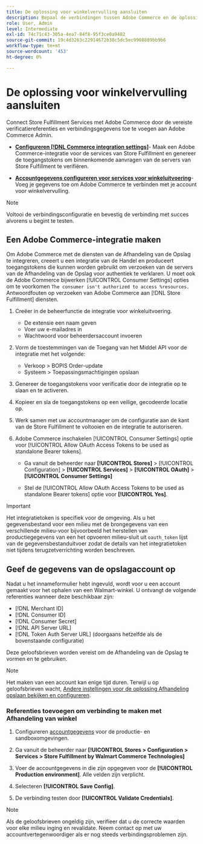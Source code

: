 ```yaml
---
title: De oplossing voor winkelvervulling aansluiten
description: Bepaal de verbindingen tussen Adobe Commerce en de oplossing van de Afhandeling van de Opslag door een integratie van Adobe Commerce te creëren en te machtigen en de de rekeningsgeloofsbrieven van de Rekening van de Afhandeling van de Opslag toe te voegen aan de de dienstconfiguratie van Adobe Commerce.
role: User, Admin
level: Intermediate
exl-id: 74c71c43-305a-4ea7-84f8-95f3ce0a9482
source-git-commit: 19c4d3263c22914672b38c5dc5ec9908889bb9b6
workflow-type: tm+mt
source-wordcount: '453'
ht-degree: 0%

---
```


# De oplossing voor winkelvervulling aansluiten

Connect Store Fulfillment Services met Adobe Commerce door de vereiste verificatiereferenties en verbindingsgegevens toe te voegen aan Adobe Commerce Admin.

- **[Configureren [!DNL Commerce integration settings]](#create-an-adobe-commerce-integration)**- Maak een Adobe Commerce-integratie voor de services van Store Fulfillment en genereer de toegangstokens om binnenkomende aanvragen van de servers van Store Fulfillment te verifiëren.

- **[Accountgegevens configureren voor services voor winkeluitvoering](#configure-store-fulfillment-account-credentials)**-Voeg je gegevens toe om Adobe Commerce te verbinden met je account voor winkelvervulling.

>[!NOTE]
>
>Voltooi de verbindingsconfiguratie en bevestig de verbinding met succes alvorens u begint te testen.

## Een Adobe Commerce-integratie maken

Om Adobe Commerce met de diensten van de Afhandeling van de Opslag te integreren, creeert u een integratie van de Handel en produceert toegangstokens die kunnen worden gebruikt om verzoeken van de servers van de Afhandeling van de Opslag voor authentiek te verklaren. U moet ook de Adobe Commerce bijwerken [!UICONTROL Consumer Settings] opties om te voorkomen `The consumer isn't authorized to access %resources.` Antwoordfouten op verzoeken van Adobe Commerce aan [!DNL Store Fulfillment] diensten.

1. Creëer in de beheerfunctie de integratie voor winkeluitvoering.

   - De extensie een naam geven
   - Voer uw e-mailadres in
   - Wachtwoord voor beheerdersaccount invoeren

1. Vorm de toestemmingen van de Toegang van het Middel API voor de integratie met het volgende:

   - Verkoop > BOPIS Order-update
   - Systeem > Toepassingsmachtigingen opslaan

1. Genereer de toegangstokens voor verificatie door de integratie op te slaan en te activeren.

1. Kopieer en sla de toegangstokens op een veilige, gecodeerde locatie op.

1. Werk samen met uw accountmanager om de configuratie aan de kant van de Store Fulfillment te voltooien en de integratie te autoriseren.

1. Adobe Commerce inschakelen [!UICONTROL Consumer Settings] optie voor [!UICONTROL Allow OAuth Access Tokens to be used as standalone Bearer tokens].

   - Ga vanuit de beheerder naar **[!UICONTROL Stores]** >  [!UICONTROL Configuration] > **[!UICONTROL Services]** >  **[!UICONTROL OAuth]** > **[!UICONTROL Consumer Settings]**

   - Stel de [!UICONTROL Allow OAuth Access Tokens to be used as standalone Bearer tokens] optie voor **[!UICONTROL Yes]**.

>[!IMPORTANT]
>
> Het integratietoken is specifiek voor de omgeving. Als u het gegevensbestand voor een milieu met de brongegevens van een verschillende milieu-voor bijvoorbeeld het herstellen van productiegegevens van een het opvoeren milieu-sluit uit `oauth_token` lijst van de gegevensbestanduitvoer zodat de details van het integratietoken niet tijdens terugzetverrichting worden beschreven.


## Geef de gegevens van de opslagaccount op

Nadat u het innameformulier hebt ingevuld, wordt voor u een account gemaakt voor het ophalen van een Walmart-winkel. U ontvangt de volgende referenties wanneer deze beschikbaar zijn:

- [!DNL Merchant ID]
- [!DNL Consumer ID]
- [!DNL Consumer Secret]
- [!DNL API Server URL]
- [!DNL Token Auth Server URL] (doorgaans hetzelfde als de bovenstaande configuratie)

Deze geloofsbrieven worden vereist om de Afhandeling van de Opslag te vormen en te gebruiken.

>[!NOTE]
>
>Het maken van een account kan enige tijd duren. Terwijl u op geloofsbrieven wacht, [Andere instellingen voor de oplossing Afhandeling opslaan bekijken en configureren](service-config-settings-overview.md).

### Referenties toevoegen om verbinding te maken met Afhandeling van winkel

1. Configureren [accountgegevens](enable-general.md) voor de productie- en sandboxomgevingen.

1. Ga vanuit de beheerder naar **[!UICONTROL Stores > Configuration > Services > Store Fulfillment by Walmart Commerce Technologies]**

1. Voer de accountgegevens in die zijn opgegeven voor de **[!UICONTROL Production environment]**. Alle velden zijn verplicht.

1. Selecteren **[!UICONTROL Save Config]**.

1. De verbinding testen door **[!UICONTROL Validate Credentials]**.

>[!NOTE]
>
>Als de geloofsbrieven ongeldig zijn, verifieer dat u de correcte waarden voor elke milieu inging en revalidate. Neem contact op met uw accountvertegenwoordiger als er nog steeds verbindingsproblemen zijn.
